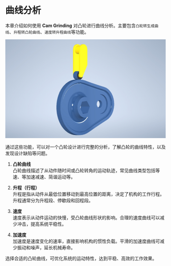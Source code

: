 # 曲线分析

本章介绍如何使用 **Cam Grinding** 对凸轮进行曲线分析。主要包含`凸轮转生成曲线`、`升程转凸轮曲线`、`速度转升程曲线`等功能。

![img](resources/cam_run.jpg)

通过这些功能，可以对一个凸轮设计进行完整的分析，了解凸轮的曲线特性，以及发现设计缺陷等问题。

1. **凸轮曲线**  
   凸轮曲线描述了从动件随时间或凸轮转角的运动轨迹，常见曲线类型包括等速、等加速减速、简谐运动等。

2. **升程（行程）**  
   升程是指从动件从最低位置移动到最高位置的距离，决定了机构的工作行程。升程通常分为升程段、停歇段和回程段。

3. **速度**  
   速度表示从动件运动的快慢，受凸轮曲线形状的影响。合理的速度曲线可以减少冲击，提高系统平稳性。

4. **加速度**  
   加速度是速度变化的速率，直接影响机构的惯性负载。平滑的加速度曲线可减少振动和噪声，延长机械寿命。

选择合适的凸轮曲线，可优化系统的运动特性，达到平稳、高效的工作效果。